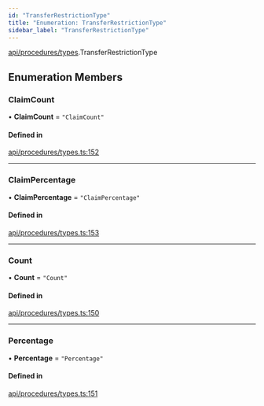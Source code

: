 ```yaml
---
id: "TransferRestrictionType"
title: "Enumeration: TransferRestrictionType"
sidebar_label: "TransferRestrictionType"
---
```


[api/procedures/types](../../../../../modules/API/Procedures/Types/Types.md).TransferRestrictionType

## Enumeration Members

### ClaimCount

• **ClaimCount** = ``"ClaimCount"``

#### Defined in

[api/procedures/types.ts:152](https://github.com/PolymeshAssociation/polymesh-sdk/blob/d4e2c127f/src/api/procedures/types.ts#L152)

___

### ClaimPercentage

• **ClaimPercentage** = ``"ClaimPercentage"``

#### Defined in

[api/procedures/types.ts:153](https://github.com/PolymeshAssociation/polymesh-sdk/blob/d4e2c127f/src/api/procedures/types.ts#L153)

___

### Count

• **Count** = ``"Count"``

#### Defined in

[api/procedures/types.ts:150](https://github.com/PolymeshAssociation/polymesh-sdk/blob/d4e2c127f/src/api/procedures/types.ts#L150)

___

### Percentage

• **Percentage** = ``"Percentage"``

#### Defined in

[api/procedures/types.ts:151](https://github.com/PolymeshAssociation/polymesh-sdk/blob/d4e2c127f/src/api/procedures/types.ts#L151)
